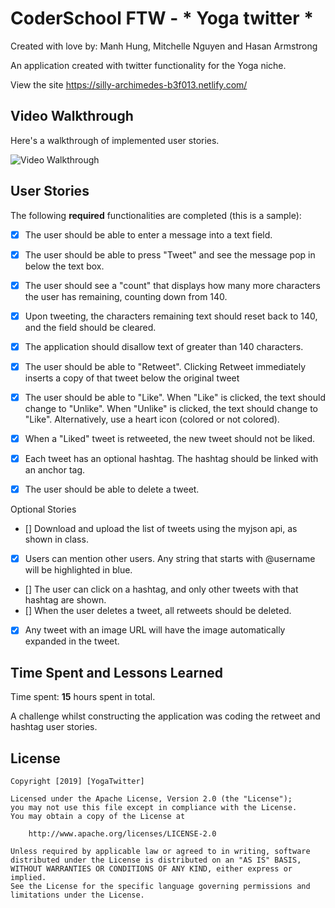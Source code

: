 # CoderSchool FTW - * Yoga twitter *

Created with love by: Manh Hung, Mitchelle Nguyen and Hasan Armstrong
  
An application created with twitter functionality for the Yoga niche.

View the site https://silly-archimedes-b3f013.netlify.com/

## Video Walkthrough

Here's a walkthrough of implemented user stories.


<img src='http://g.recordit.co/ni1kU68JVf.gif' title='Video Walkthrough' width='' alt='Video Walkthrough' />


## User Stories

The following **required** functionalities are completed (this is a sample):

* [x] The user should be able to enter a message into a text field.
* [x] The user should be able to press "Tweet" and see the message pop in below the text box.
* [x] The user should see a "count" that displays how many more characters the user has remaining, counting down from 140.
* [x] Upon tweeting, the characters remaining text should reset back to 140, and the field should be cleared.
* [x] The application should disallow text of greater than 140 characters.
* [x] The user should be able to "Retweet". Clicking Retweet immediately inserts a copy of that tweet below the original tweet
* [x] The user should be able to "Like". When "Like" is clicked, the text should change to "Unlike". When "Unlike" is clicked, the text should change to "Like". Alternatively, use a heart icon (colored or not colored).
* [x] When a "Liked" tweet is retweeted, the new tweet should not be liked.
* [x] Each tweet has an optional hashtag. The hashtag should be linked with an anchor tag.
* [x] The user should be able to delete a tweet.


Optional Stories
* [] Download and upload the list of tweets using the myjson api, as shown in class.
* [x] Users can mention other users. Any string that starts with @username will be highlighted in blue.
* [] The user can click on a hashtag, and only other tweets with that hashtag are shown.
* [] When the user deletes a tweet, all retweets should be deleted.
* [x] Any tweet with an image URL will have the image automatically expanded in the tweet.


## Time Spent and Lessons Learned

Time spent: **15** hours spent in total.

A challenge whilst constructing the application was coding the retweet and hashtag user stories.

## License

    Copyright [2019] [YogaTwitter]

    Licensed under the Apache License, Version 2.0 (the "License");
    you may not use this file except in compliance with the License.
    You may obtain a copy of the License at

        http://www.apache.org/licenses/LICENSE-2.0

    Unless required by applicable law or agreed to in writing, software
    distributed under the License is distributed on an "AS IS" BASIS,
    WITHOUT WARRANTIES OR CONDITIONS OF ANY KIND, either express or implied.
    See the License for the specific language governing permissions and
    limitations under the License.